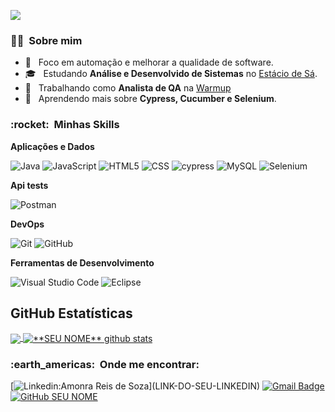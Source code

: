 
![](https://komarev.com/ghpvc/?username=AmonraReis&color=006bed)

<h3> 👨‍💻 &nbsp;Sobre mim </h3>

- 🤔 &nbsp; Foco em automação e melhorar a qualidade de software.
- 🎓 &nbsp; Estudando **Análise e Desenvolvido de Sistemas** no <a href="link da sua faculdade">Estácio de Sá</a>.
- 💼 &nbsp; Trabalhando como **Analista de QA** na <a href="LINK DA EMPRESA">Warmup</a>
- 🌱 &nbsp; Aprendendo mais sobre **Cypress, Cucumber e Selenium**.

<h3> :rocket: &nbsp;Minhas Skills </h3>

**Aplicações e Dados**

  
  ![Java](https://img.shields.io/badge/-Java-333333?style=flat&logo=Java&logoColor=007396)
  ![JavaScript](https://img.shields.io/badge/-JavaScript-333333?style=flat&logo=javascript)
  ![HTML5](https://img.shields.io/badge/-HTML5-333333?style=flat&logo=HTML5)
  ![CSS](https://img.shields.io/badge/-CSS-333333?style=flat&logo=CSS3&logoColor=1572B6)
  ![cypress](https://img.shields.io/badge/-cypress-%23E5E5E5?style=for-the-badge&logo=cypress&logoColor=058a5e)
  ![MySQL](https://img.shields.io/badge/-MySQL-333333?style=flat&logo=mysql)
  ![Selenium](https://img.shields.io/badge/-selenium-%43B02A?style=for-the-badge&logo=selenium&logoColor=white)

**Api tests**


  ![Postman](https://img.shields.io/badge/-Postman-333333?style=flat&logo=postman)

**DevOps**

  ![Git](https://img.shields.io/badge/-Git-333333?style=flat&logo=git)
  ![GitHub](https://img.shields.io/badge/-GitHub-333333?style=flat&logo=github)

**Ferramentas de Desenvolvimento**

  ![Visual Studio Code](https://img.shields.io/badge/-Visual%20Studio%20Code-333333?style=flat&logo=visual-studio-code&logoColor=007ACC)
  ![Eclipse](https://img.shields.io/badge/-Eclipse-333333?style=flat&logo=eclipse-ide&logoColor=2C2255)
  


## **GitHub Estatísticas**

<a href="https://github.com/AmonraReis">
  <img align="center" src="https://github-readme-stats.vercel.app/api/top-langs/?username=AmonraReis&theme=dracula&hide_langs_below=1" />
</a>

<a href="https://github.com/AmonraReis">
 <img align="center" src="https://github-readme-stats.vercel.app/api?username=AmonraReis&show_icons=true&theme=dracula&line_height=27" alt="**SEU NOME** github stats"/>
</a>


<h3> :earth_americas: &nbsp;Onde me encontrar: </h3> 

[![Linkedin:Amonra Reis de Soza](https://img.shields.io/badge/-Amonra-blue?style=flat-square&logo=Linkedin&logoColor=white&link=[LINK-DO-SEU-LINKEDIN](https://www.linkedin.com/in/amonrareis/))](LINK-DO-SEU-LINKEDIN)
[![Gmail Badge](https://img.shields.io/badge/amonra.reisde1@gmail.com-006bed?style=flat-square&logo=Gmail&logoColor=white&link=mailto:SEU-EMAIL)](mailto:SEU-EMAIL)
[![GitHub SEU NOME]( https://img.shields.io/github/followers/AmonraReis?label=follow&style=social)]([LINK-DO-SEU-GITHUB](https://github.com/AmonraReis))
